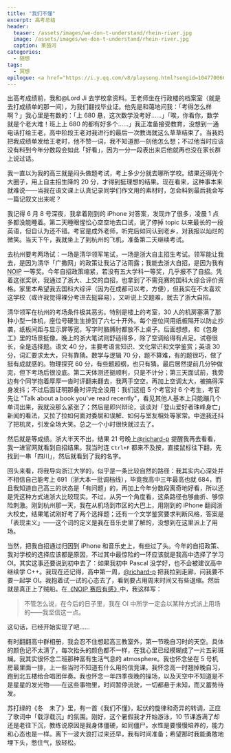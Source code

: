 ```yaml
---
title: "我们不懂"
excerpt: 高考总结
header:
  teaser: /assets/images/we-don-t-understand/rhein-river.jpg
  image: /assets/images/we-don-t-understand/rhein-river.jpg
  caption: 莱茵河
categories:
  - 随想
tags:
  - 冥想
epilogue: <a href="https://i.y.qq.com/v8/playsong.html?songid=104770066" class="btn btn--success">前往 QQ 音乐</a>
---
```


出高考成绩前，我和@Lord Ji 去学校拿资料。王老师坐在行政楼的档案室（就是去打成绩单的那一间），为我们翻找毕业证。他先是和蔼地问我：「考得怎么样啊？」我心里是有数的：「上 680 悬，这次数学没考好……」「唉，你看你，数学就是个老大难！班上上 680 的都有好多个……」我正准备接受教育，没想到一通电话打给王老，高中阶段王老对我进行的最后一次教诲就这么草草结束了。当我妈把我成绩单发给王老时，他不赞一词，我不知道那一刻他怎么想；不过他当时应该没有料到今年分数段会如此「好看」，因为一分一段表出来后他就再也没在家长群上说过话。

我一直以为我的高三就是闷头做题考试，考上多少分就去哪所学校。结果还得兜个大圈子，用上自主招生降的 20 分，才得到挺理想的结果。现在看来，这种事本来就难说——当我在语文课上认真记录同学们作文用的素材时，怎会料到最后我会写一篇记叙文出来呢？

我记得 6 月 8 号深夜，我拿着刚到的 iPhone 对答案，发现炸了很多，凌晨 1 点多都没能睡着。第二天睡眼惺忪心空空地去口试，说了停掉 topic 以来最长的一段英语，但自认为还不错。考官是成外老师，听完后如同认到老乡，对我报以灿烂的微笑。当天下午，我就坐上了到杭州的飞机，准备第二天继续考试。

去杭州要考两场试：一场是清华领军笔试，一场是浙大自主招生考试。领军能让我去，是因为清华「广撒网」的政策让我沾了沾雨露；我能去浙大自招，是因为我有 <abbr title="全国青少年信息学奥林匹克联赛">NOIP</abbr> 一等奖。今年自招政策缩紧，若没有五大学科一等奖，几乎报不了自招。凭着这张奖状，我通过了浙大、上交的自招，也拿到了不需竞赛的国科大综合评价资格。家里本希望我去国科大综评（因为在成都可以考，方便），但我实在不太喜欢这学校（或许我觉得裸分考进去挺容易），又听说上交题难，就去了浙大自招。

清华领军在杭州的考场条件极其恶劣。特别是楼上的考室，30 人的机房塞满了那种小型一体机，座位号硬生生排到了六七十开外。每个座位间用纸板隔开以防止抄袭，纸板间距与显示屏等宽，写字时胳膊肘都放不上桌子。后面想想，和《包身工》里的场景挺像。晚上的浙大笔试则舒适得多，除了空调给得有点足。试卷很长，全是选择题。语文 40 分，主要考语言知识、文化常识和文学鉴赏；英语 30 分，词汇要求太大，只有靠猜。数学与逻辑 70 分，题不算难，有的题很巧，做了挺有成就感的。物理探究 60 分，有些题超纲，也只有猜。最后居然提前几分钟做完，但下考场后很没底。第二天体测还挺顺利，只是不计分；第三天面试前，我旁边有个同学抱着厚厚一沓时评翻来翻去，我两手空空，再加上空调太大，被搞得浑身发抖；不过后面证明那叠时评完全没用：我们这组 5 个考官对 6 个考生，考官先让 "Talk about a book you've read recently"，看见其他人基本上只能蹦几个单词出来，我就没那么紧张了；然后是即兴辩论，谈谈对「登山爱好者珠峰身亡」新闻的看法，又拉了拉如何面对委屈和误解、如何与室友相处等家常。中途我还抖了把机灵，引发全场大笑。总之一个小时很快就过去了。

然后就是等成绩。浙大半天不出，结果 21 号晚上[@richard-p](https://richard-pengr.github.io) 提醒我再去看看，我一进官网就看到自招结果。我当时连 `Ctrl+F` 都来不及按，直接鼠标往下翻，先找到一串「四川」，然后就看到了我的名字。

回头来看，将我导向浙江大学的，似乎是一条比较自然的路径：我其实内心深处并不相信自己能考上 691（浙大本一批调档线），毕竟我高中三年最高也就 684，而且我知道自己高三的状态是「有问题」的，再加上今年分数段离奇地好看，所以还是凭这种方式进浙大比较现实。不过，从另一个角度看，这条路径也够曲折、够惊险刺激。刚到杭州那一天，我在从机场到市区的大巴上，用刚到的 iPhone 翻阅浙大校史，结果笔试刚好考了两个选择题；还有一个文学鉴赏要求判断风格，答案是「表现主义」——这个词的定义是我在音乐史里了解的，没想到在这里派上了用场。

当然，把我自招通过归因到 iPhone 和音乐史上，有些过了头。今年的自招政策、我对学校的选择应该都是原因，不过其中最惊险的一环应该就是我高中选择了学习 OI。其实这事还要说到初中去了：如果我初中 Pascal 没学好，也不会被建议高中继续学 C++。我现在还记得，高中第一周，[@richard-p](https://richard-pengr.github.io) 把我拉到走廊，问我要不要一起学 OI。我抱着试一试的心态去了，看到要占用周末时间又有些退缩。然后就是真正上了贼船。在[《NOIP 赛后有感》](/jotting/noip-2017-summary)中，我这样写：

> 不管怎么说，在今后的日子里，我在 OI 中所学一定会以某种方式派上用场的——我坚信这一点。

这句话，已经开始实现了吧……

有时翻翻高中群相册，我会忍不住想起高三教室外，第一节晚自习时的天空。具体的颜色记不太清了，每次抬头的颜色都不一样，在我心里已经模糊成了一片五彩斑斓。我其实很怀念二班那种富有生活气息的 atmosphere。我也怀念坐在 5 号机房最里面一排，上一些当时不知道有什么用的信竞课。我怀念高一时翘掉晚自习，跑到北五楼给合唱团伴奏。我也怀念一年四季夜晚的操场，以及天空中不知道是不是星星的发光物——在这些事物里，时间暂停流驶，一切都悬于未知，而又蓄势待发。

苏打绿的《冬　未了》里，有一首《我们不懂》，起伏的旋律和奇异的转调，正应了歌词中「载浮载沉」的氛围。刚好，这个暑假我才开始游泳，10 节课游满了却还是老往下沉，教练说原因是我身体僵硬，如同僵尸。水性是要慢慢培养的，能力和心态也是一样。离下一波大浪打过来还早，我有时间准备；希望那时我能勇敢地埋下头，憋住气，放轻松。







